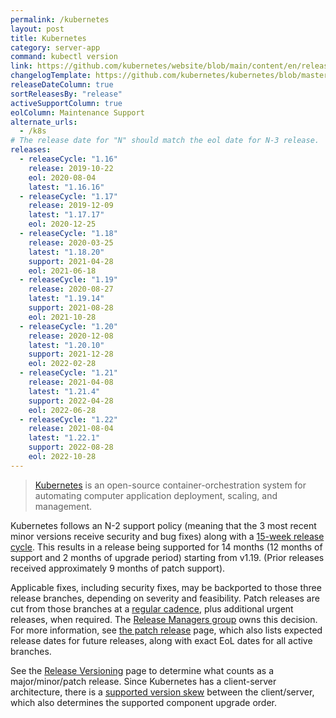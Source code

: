 ```yaml
---
permalink: /kubernetes
layout: post
title: Kubernetes
category: server-app
command: kubectl version
link: https://github.com/kubernetes/website/blob/main/content/en/releases/patch-releases.md
changelogTemplate: https://github.com/kubernetes/kubernetes/blob/master/CHANGELOG/CHANGELOG-__RELEASE_CYCLE__.md
releaseDateColumn: true
sortReleasesBy: "release"
activeSupportColumn: true
eolColumn: Maintenance Support
alternate_urls:
  - /k8s
# The release date for "N" should match the eol date for N-3 release.
releases:
  - releaseCycle: "1.16"
    release: 2019-10-22
    eol: 2020-08-04
    latest: "1.16.16"
  - releaseCycle: "1.17"
    release: 2019-12-09
    latest: "1.17.17"
    eol: 2020-12-25
  - releaseCycle: "1.18"
    release: 2020-03-25
    latest: "1.18.20"
    support: 2021-04-28
    eol: 2021-06-18
  - releaseCycle: "1.19"
    release: 2020-08-27
    latest: "1.19.14"
    support: 2021-08-28
    eol: 2021-10-28
  - releaseCycle: "1.20"
    release: 2020-12-08
    latest: "1.20.10"
    support: 2021-12-28
    eol: 2022-02-28
  - releaseCycle: "1.21"
    release: 2021-04-08
    latest: "1.21.4"
    support: 2022-04-28
    eol: 2022-06-28
  - releaseCycle: "1.22"
    release: 2021-08-04
    latest: "1.22.1"
    support: 2022-08-28
    eol: 2022-10-28
---
```

>[Kubernetes](https://kubernetes.io/) is an open-source container-orchestration system for automating computer application deployment, scaling, and management.

Kubernetes follows an N-2 support policy (meaning that the 3 most recent minor versions receive security and bug fixes) along with a [15-week release cycle][cadence]. This results in a release being supported for 14 months (12 months of support and 2 months of upgrade period) starting from v1.19. (Prior releases received approximately 9 months of patch support).

Applicable fixes, including security fixes, may be backported to those three release branches, depending on severity and feasibility. Patch releases are cut from those branches at a [regular cadence][cadence], plus additional urgent releases, when required. The [Release Managers group](https://git.k8s.io/sig-release/release-managers.md) owns this decision. For more information, see [the patch release](https://github.com/kubernetes/sig-release/blob/master/releases/patch-releases.md) page, which also lists expected release dates for future releases, along with exact EoL dates for all active branches.

See the [Release Versioning][release-versioning] page to determine what counts as a major/minor/patch release. Since Kubernetes has a client-server architecture, there is a [supported version skew][skew] between the client/server, which also determines the supported component upgrade order.

[cadence]: https://github.com/kubernetes/enhancements/tree/master/keps/sig-release/2572-release-cadence "KEP-2572: Defining the Kubernetes Release Cadence"
[skew]: https://kubernetes.io/docs/setup/release/version-skew-policy/#supported-version-skew "Supported Version Skew"
[release-versioning]: https://github.com/kubernetes/community/blob/master/contributors/design-proposals/release/versioning.md#kubernetes-release-versioning
